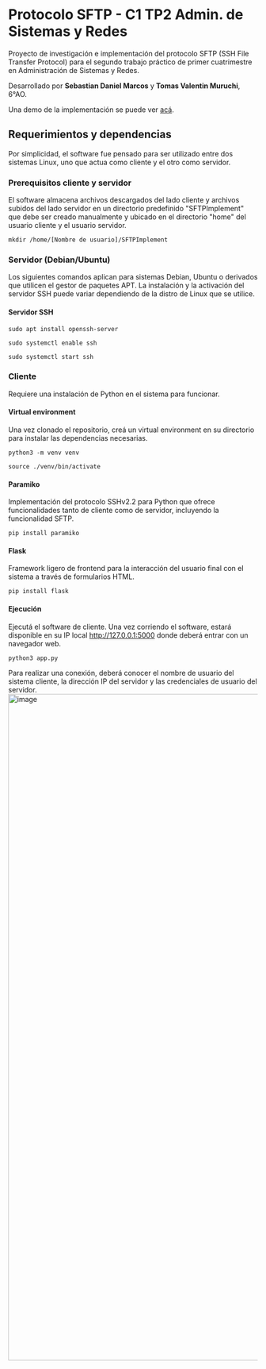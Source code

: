 # Protocolo SFTP - C1 TP2 Admin. de Sistemas y Redes
Proyecto de investigación e implementación del protocolo SFTP (SSH File Transfer Protocol) para el segundo trabajo práctico de primer cuatrimestre en Administración de Sistemas y Redes.

Desarrollado por **Sebastian Daniel Marcos** y **Tomas Valentin Muruchi**, 6°AO.

Una demo de la implementación se puede ver [acá](https://drive.google.com/file/d/1ZdbkGGUDQnIWaGJ7soSX7IJJZhtFUgG7/view?usp=sharing).
## Requerimientos y dependencias
Por simplicidad, el software fue pensado para ser utilizado entre dos sistemas Linux, uno que actua como cliente y el otro como servidor.
### Prerequisitos cliente y servidor
El software almacena archivos descargados del lado cliente y archivos subidos del lado servidor en un directorio predefinido "SFTPImplement" que debe ser creado manualmente y ubicado en el directorio "home" del usuario cliente y el usuario servidor.
```
mkdir /home/[Nombre de usuario]/SFTPImplement
```
### Servidor (Debian/Ubuntu)
Los siguientes comandos aplican para sistemas Debian, Ubuntu o derivados que utilicen el gestor de paquetes APT. La instalación y la activación del servidor SSH puede variar dependiendo de la distro de Linux que se utilice.
#### Servidor SSH
```
sudo apt install openssh-server
```
```
sudo systemctl enable ssh
```
```
sudo systemctl start ssh
```
### Cliente
Requiere una instalación de Python en el sistema para funcionar.
#### Virtual environment
Una vez clonado el repositorio, creá un virtual environment en su directorio para instalar las dependencias necesarias.
```
python3 -m venv venv
```
```
source ./venv/bin/activate
```
#### Paramiko
Implementación del protocolo SSHv2.2 para Python que ofrece funcionalidades tanto de cliente como de servidor, incluyendo la funcionalidad SFTP.
```
pip install paramiko
```
#### Flask
Framework ligero de frontend para la interacción del usuario final con el sistema a través de formularios HTML.
```
pip install flask
```
#### Ejecución
Ejecutá el software de cliente. Una vez corriendo el software, estará disponible en su IP local http://127.0.0.1:5000 donde deberá entrar con un navegador web.
```
python3 app.py
```
Para realizar una conexión, deberá conocer el nombre de usuario del sistema cliente, la dirección IP del servidor y las credenciales de usuario del servidor.
<img width="1343" alt="image" src="https://github.com/user-attachments/assets/b80c5b06-5f3c-4efb-8fbd-d39a20c1aced" />


